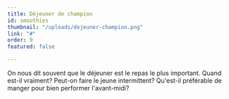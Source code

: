 ```yaml
---
title: Déjeuner de champion
id: smoothies
thumbnail: "/uploads/dejeuner-champion.png"
link: "#"
order: 9
featured: false

---
```

On nous dit souvent que le déjeuner est le repas le plus important. Quand est-il vraiment? Peut-on faire le jeune intermittent? Qu'est-il préférable de manger pour bien performer l'avant-midi?